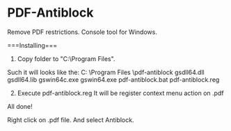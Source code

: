 # PDF-Antiblock
Remove PDF restrictions. Console tool for Windows.

===Installing===

1. Copy folder to "C:\Program Files".

Such it will looks like the:
     C:
         \Program Files
             \pdf-antiblock
                 gsdll64.dll
                 gsdll64.lib
                 gswin64c.exe
                 gswin64.exe
                 pdf-antiblock.bat
                 pdf-antiblock.reg

2. Execute pdf-antiblock.reg
     It will be register context menu action on .pdf

All done!

Right click on .pdf file. And select Antiblock.

